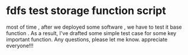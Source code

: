 # fdfs test storage function script

most of time , after we deployed some software , we have to  test it base function .  As a result, I've drafted some simple test case for some key important function.
Any questions, please let me know. appreciate everyone!!!
